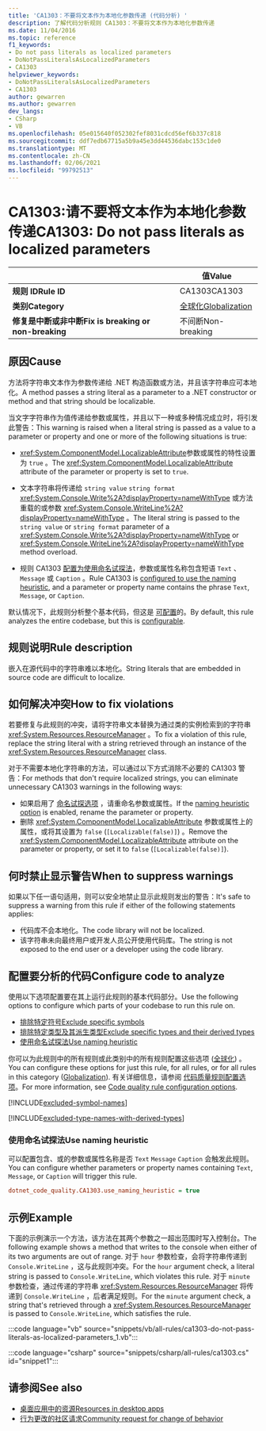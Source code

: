 ```yaml
---
title: 'CA1303：不要将文本作为本地化参数传递 (代码分析) '
description: 了解代码分析规则 CA1303：不要将文本作为本地化参数传递
ms.date: 11/04/2016
ms.topic: reference
f1_keywords:
- Do not pass literals as localized parameters
- DoNotPassLiteralsAsLocalizedParameters
- CA1303
helpviewer_keywords:
- DoNotPassLiteralsAsLocalizedParameters
- CA1303
author: gewarren
ms.author: gewarren
dev_langs:
- CSharp
- VB
ms.openlocfilehash: 05e015640f052302fef8031cdcd56ef6b337c818
ms.sourcegitcommit: ddf7edb67715a5b9a45e3dd44536dabc153c1de0
ms.translationtype: MT
ms.contentlocale: zh-CN
ms.lasthandoff: 02/06/2021
ms.locfileid: "99792513"
---
```

# <a name="ca1303-do-not-pass-literals-as-localized-parameters"></a><span data-ttu-id="db033-103">CA1303:请不要将文本作为本地化参数传递</span><span class="sxs-lookup"><span data-stu-id="db033-103">CA1303: Do not pass literals as localized parameters</span></span>

| | <span data-ttu-id="db033-104">值</span><span class="sxs-lookup"><span data-stu-id="db033-104">Value</span></span> |
|-|-|
| <span data-ttu-id="db033-105">**规则 ID**</span><span class="sxs-lookup"><span data-stu-id="db033-105">**Rule ID**</span></span> |<span data-ttu-id="db033-106">CA1303</span><span class="sxs-lookup"><span data-stu-id="db033-106">CA1303</span></span>|
| <span data-ttu-id="db033-107">**类别**</span><span class="sxs-lookup"><span data-stu-id="db033-107">**Category**</span></span> |[<span data-ttu-id="db033-108">全球化</span><span class="sxs-lookup"><span data-stu-id="db033-108">Globalization</span></span>](globalization-warnings.md)|
| <span data-ttu-id="db033-109">**修复是中断或非中断**</span><span class="sxs-lookup"><span data-stu-id="db033-109">**Fix is breaking or non-breaking**</span></span> |<span data-ttu-id="db033-110">不间断</span><span class="sxs-lookup"><span data-stu-id="db033-110">Non-breaking</span></span>|

## <a name="cause"></a><span data-ttu-id="db033-111">原因</span><span class="sxs-lookup"><span data-stu-id="db033-111">Cause</span></span>

<span data-ttu-id="db033-112">方法将字符串文本作为参数传递给 .NET 构造函数或方法，并且该字符串应可本地化。</span><span class="sxs-lookup"><span data-stu-id="db033-112">A method passes a string literal as a parameter to a .NET constructor or method and that string should be localizable.</span></span>

<span data-ttu-id="db033-113">当文字字符串作为值传递给参数或属性，并且以下一种或多种情况成立时，将引发此警告：</span><span class="sxs-lookup"><span data-stu-id="db033-113">This warning is raised when a literal string is passed as a value to a parameter or property and one or more of the following situations is true:</span></span>

- <span data-ttu-id="db033-114"><xref:System.ComponentModel.LocalizableAttribute>参数或属性的特性设置为 `true` 。</span><span class="sxs-lookup"><span data-stu-id="db033-114">The <xref:System.ComponentModel.LocalizableAttribute> attribute of the parameter or property is set to `true`.</span></span>

- <span data-ttu-id="db033-115">文本字符串将传递给 `string value` `string format` <xref:System.Console.Write%2A?displayProperty=nameWithType> 或方法重载的或参数 <xref:System.Console.WriteLine%2A?displayProperty=nameWithType> 。</span><span class="sxs-lookup"><span data-stu-id="db033-115">The literal string is passed to the `string value` or `string format` parameter of a <xref:System.Console.Write%2A?displayProperty=nameWithType> or <xref:System.Console.WriteLine%2A?displayProperty=nameWithType> method overload.</span></span>

- <span data-ttu-id="db033-116">规则 CA1303 [配置为使用命名试探法](#use-naming-heuristic)，参数或属性名称包含短语 `Text` 、 `Message` 或 `Caption` 。</span><span class="sxs-lookup"><span data-stu-id="db033-116">Rule CA1303 is [configured to use the naming heuristic](#use-naming-heuristic), and a parameter or property name contains the phrase `Text`, `Message`, or `Caption`.</span></span>

<span data-ttu-id="db033-117">默认情况下，此规则分析整个基本代码，但这是 [可配置](#configure-code-to-analyze)的。</span><span class="sxs-lookup"><span data-stu-id="db033-117">By default, this rule analyzes the entire codebase, but this is [configurable](#configure-code-to-analyze).</span></span>

## <a name="rule-description"></a><span data-ttu-id="db033-118">规则说明</span><span class="sxs-lookup"><span data-stu-id="db033-118">Rule description</span></span>

<span data-ttu-id="db033-119">嵌入在源代码中的字符串难以本地化。</span><span class="sxs-lookup"><span data-stu-id="db033-119">String literals that are embedded in source code are difficult to localize.</span></span>

## <a name="how-to-fix-violations"></a><span data-ttu-id="db033-120">如何解决冲突</span><span class="sxs-lookup"><span data-stu-id="db033-120">How to fix violations</span></span>

<span data-ttu-id="db033-121">若要修复与此规则的冲突，请将字符串文本替换为通过类的实例检索到的字符串 <xref:System.Resources.ResourceManager> 。</span><span class="sxs-lookup"><span data-stu-id="db033-121">To fix a violation of this rule, replace the string literal with a string retrieved through an instance of the <xref:System.Resources.ResourceManager> class.</span></span>

<span data-ttu-id="db033-122">对于不需要本地化字符串的方法，可以通过以下方式消除不必要的 CA1303 警告：</span><span class="sxs-lookup"><span data-stu-id="db033-122">For methods that don't require localized strings, you can eliminate unnecessary CA1303 warnings in the following ways:</span></span>

- <span data-ttu-id="db033-123">如果启用了 [命名试探选项](#use-naming-heuristic) ，请重命名参数或属性。</span><span class="sxs-lookup"><span data-stu-id="db033-123">If the [naming heuristic option](#use-naming-heuristic) is enabled, rename the parameter or property.</span></span>
- <span data-ttu-id="db033-124">删除 <xref:System.ComponentModel.LocalizableAttribute> 参数或属性上的属性，或将其设置为 `false` (`[Localizable(false)]`) 。</span><span class="sxs-lookup"><span data-stu-id="db033-124">Remove the <xref:System.ComponentModel.LocalizableAttribute> attribute on the parameter or property, or set it to `false` (`[Localizable(false)]`).</span></span>

## <a name="when-to-suppress-warnings"></a><span data-ttu-id="db033-125">何时禁止显示警告</span><span class="sxs-lookup"><span data-stu-id="db033-125">When to suppress warnings</span></span>

<span data-ttu-id="db033-126">如果以下任一语句适用，则可以安全地禁止显示此规则发出的警告：</span><span class="sxs-lookup"><span data-stu-id="db033-126">It's safe to suppress a warning from this rule if either of the following statements applies:</span></span>

- <span data-ttu-id="db033-127">代码库不会本地化。</span><span class="sxs-lookup"><span data-stu-id="db033-127">The code library will not be localized.</span></span>
- <span data-ttu-id="db033-128">该字符串未向最终用户或开发人员公开使用代码库。</span><span class="sxs-lookup"><span data-stu-id="db033-128">The string is not exposed to the end user or a developer using the code library.</span></span>

## <a name="configure-code-to-analyze"></a><span data-ttu-id="db033-129">配置要分析的代码</span><span class="sxs-lookup"><span data-stu-id="db033-129">Configure code to analyze</span></span>

<span data-ttu-id="db033-130">使用以下选项配置要在其上运行此规则的基本代码部分。</span><span class="sxs-lookup"><span data-stu-id="db033-130">Use the following options to configure which parts of your codebase to run this rule on.</span></span>

- [<span data-ttu-id="db033-131">排除特定符号</span><span class="sxs-lookup"><span data-stu-id="db033-131">Exclude specific symbols</span></span>](#exclude-specific-symbols)
- [<span data-ttu-id="db033-132">排除特定类型及其派生类型</span><span class="sxs-lookup"><span data-stu-id="db033-132">Exclude specific types and their derived types</span></span>](#exclude-specific-types-and-their-derived-types)
- [<span data-ttu-id="db033-133">使用命名试探法</span><span class="sxs-lookup"><span data-stu-id="db033-133">Use naming heuristic</span></span>](#use-naming-heuristic)

<span data-ttu-id="db033-134">你可以为此规则中的所有规则或此类别中的所有规则配置这些选项 ([全球化](globalization-warnings.md)) 。</span><span class="sxs-lookup"><span data-stu-id="db033-134">You can configure these options for just this rule, for all rules, or for all rules in this category ([Globalization](globalization-warnings.md)).</span></span> <span data-ttu-id="db033-135">有关详细信息，请参阅 [代码质量规则配置选项](../code-quality-rule-options.md)。</span><span class="sxs-lookup"><span data-stu-id="db033-135">For more information, see [Code quality rule configuration options](../code-quality-rule-options.md).</span></span>

[!INCLUDE[excluded-symbol-names](~/includes/code-analysis/excluded-symbol-names.md)]

[!INCLUDE[excluded-type-names-with-derived-types](~/includes/code-analysis/excluded-type-names-with-derived-types.md)]

### <a name="use-naming-heuristic"></a><span data-ttu-id="db033-136">使用命名试探法</span><span class="sxs-lookup"><span data-stu-id="db033-136">Use naming heuristic</span></span>

<span data-ttu-id="db033-137">可以配置包含、或的参数或属性名称是否 `Text` `Message` `Caption` 会触发此规则。</span><span class="sxs-lookup"><span data-stu-id="db033-137">You can configure whether parameters or property names containing `Text`, `Message`, or `Caption` will trigger this rule.</span></span>

```ini
dotnet_code_quality.CA1303.use_naming_heuristic = true
```

## <a name="example"></a><span data-ttu-id="db033-138">示例</span><span class="sxs-lookup"><span data-stu-id="db033-138">Example</span></span>

<span data-ttu-id="db033-139">下面的示例演示一个方法，该方法在其两个参数之一超出范围时写入控制台。</span><span class="sxs-lookup"><span data-stu-id="db033-139">The following example shows a method that writes to the console when either of its two arguments are out of range.</span></span> <span data-ttu-id="db033-140">对于 `hour` 参数检查，会将字符串传递到 `Console.WriteLine` ，这与此规则冲突。</span><span class="sxs-lookup"><span data-stu-id="db033-140">For the `hour` argument check, a literal string is passed to `Console.WriteLine`, which violates this rule.</span></span> <span data-ttu-id="db033-141">对于 `minute` 参数检查，通过传递的字符串 <xref:System.Resources.ResourceManager> 将传递到 `Console.WriteLine` ，后者满足规则。</span><span class="sxs-lookup"><span data-stu-id="db033-141">For the `minute` argument check, a string that's retrieved through a <xref:System.Resources.ResourceManager> is passed to `Console.WriteLine`, which satisfies the rule.</span></span>

:::code language="vb" source="snippets/vb/all-rules/ca1303-do-not-pass-literals-as-localized-parameters_1.vb":::

:::code language="csharp" source="snippets/csharp/all-rules/ca1303.cs" id="snippet1":::

## <a name="see-also"></a><span data-ttu-id="db033-142">请参阅</span><span class="sxs-lookup"><span data-stu-id="db033-142">See also</span></span>

- [<span data-ttu-id="db033-143">桌面应用中的资源</span><span class="sxs-lookup"><span data-stu-id="db033-143">Resources in desktop apps</span></span>](../../../framework/resources/index.md)
- [<span data-ttu-id="db033-144">行为更改的社区请求</span><span class="sxs-lookup"><span data-stu-id="db033-144">Community request for change of behavior</span></span>](https://github.com/dotnet/roslyn-analyzers/issues/2933)
